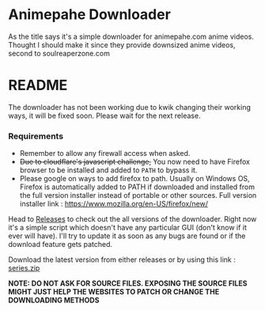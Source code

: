 # Animepahe Downloader
As the title says it's a simple downloader for animepahe.com anime videos. Thought I should make it since they provide downsized anime videos, second to soulreaperzone.com

# README
The downloader has not been working due to kwik changing their working ways, it will be fixed soon. Please wait for the next release.

### Requirements
- Remember to allow any firewall access when asked.
- ~~Due to cloudflare's javascript challenge,~~ You now need to have Firefox browser to be installed and added to `PATH` to bypass it.
- Please google on ways to add firefox to path. Usually on Windows OS, Firefox is automatically added to PATH if downloaded and installed from the full version installer instead of portable or other sources. Full version installer link : https://www.mozilla.org/en-US/firefox/new/

Head to [Releases](https://github.com/yashas123/animepahe-downloader/releases) to check out the all versions of the downloader.
Right now it's a simple script which doesn't have any particular GUI (don't know if it ever will have). I'll try to update it as soon as any bugs are found or if the download feature gets patched.

Download the latest version from either releases or by using this link : [series.zip](https://github.com/yashas123/animepahe-downloader/releases/latest/download/series.zip)

**NOTE: DO NOT ASK FOR SOURCE FILES. EXPOSING THE SOURCE FILES MIGHT JUST HELP THE WEBSITES TO PATCH OR CHANGE THE DOWNLOADING METHODS**
